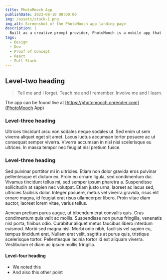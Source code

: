 ```yaml
---
title: PhotoMooch App
publishDate: 2023-08-10 00:00:00
img: /assets/stock-1.png
img_alt: Screenshot of the PhotoMooch app landing page
description: |
  Built as a creative prompt provider, PhotoMooch is a mobile app that helps photographers find inspiration and connect with the mental well-being benefits of creativity. The app was designed and developed to run alongside the PhotoMooch collective, a group of four photographers who provide workshops and events to help people find their creative voice & discover the well-being benefits of photography. Built upon the React framework, the app is designed to be a simple, easy to use tool. With a MongoDB backend and a custom built api built with node.js, the app is designed to be scalable and easy to maintain.
tags:
  - Design
  - Dev
  - Proof of Concept
  - React
  - Full Stack
---
```


## Level-two heading

> Tell me and I forget. Teach me and I remember. Involve me and I learn.

The app can be found live at [https://photomooch.onrender.com](PhotoMooch App)

### Level-three heading

Ultrices tincidunt arcu non sodales neque sodales ut. Sed enim ut sem viverra aliquet eget sit amet. Lacus luctus accumsan tortor posuere ac ut consequat semper viverra. Viverra accumsan in nisl nisi scelerisque eu ultrices. In massa tempor nec feugiat nisl pretium fusce.

### Level-three heading

Sed pulvinar porttitor mi in ultricies. Etiam non dolor gravida eros pulvinar pellentesque et dictum ex. Proin eu ornare ligula, sed condimentum dui. Vivamus tincidunt tellus mi, sed semper ipsum pharetra a. Suspendisse sollicitudin at sapien nec volutpat. Etiam justo urna, laoreet ac lacus sed, ultricies facilisis dolor. Integer posuere, metus vel viverra gravida, risus elit ornare magna, id feugiat erat risus ullamcorper libero. Proin vitae diam auctor, laoreet lorem vitae, varius tellus.

Aenean pretium purus augue, ut bibendum erat convallis quis. Cras condimentum quis velit ac mollis. Suspendisse non purus fringilla, venenatis nisl porta, finibus odio. Curabitur aliquet metus faucibus libero interdum euismod. Morbi sed magna nisl. Morbi odio nibh, facilisis vel sapien eu, tempus tincidunt erat. Nullam erat velit, sagittis at purus quis, tristique scelerisque tortor. Pellentesque lacinia tortor id est aliquam viverra. Vestibulum et diam ac ipsum mollis fringilla.

#### Level-four heading

- We noted this
- And also this other point
